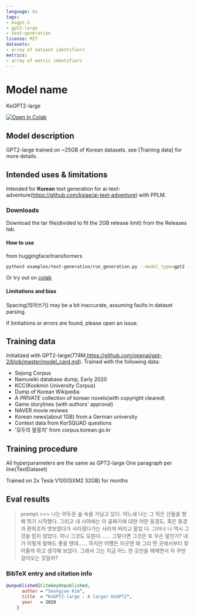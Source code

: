 ```yaml
---
language: ko
tags:
- kogpt-2
- gpt2-large
- text-generation
license: MIT
datasets:
- array of dataset identifiers
metrics:
- array of metric identifiers
---
```


# Model name
KoGPT2-large

[![Open In Colab](https://colab.research.google.com/assets/colab-badge.svg)](https://colab.research.google.com/drive/1s5zZZL8j2waMTkwUOmSOv6IywoBrNm1z?usp=sharing)

## Model description
GPT2-large trained on ~25GB of Korean datasets.
see [Training data] for more details.

## Intended uses & limitations
Intended for **Korean** text generation for ai-text-adventure(https://github.com/ksjae/ai-text-adventure) with PPLM.

### Downloads
Download the tar file(divided to fit the 2GB release limit) from the Releases tab.

#### How to use

from huggingface/transformers
```bash
python3 examples/text-generation/run_generation.py --model_type=gpt2 --model_name_or_path=kogpt2 --length=100 --fp16 --repetition_penalty=2 --p=0.8 --k=20
```

Or try out on [colab](https://colab.research.google.com/drive/1s5zZZL8j2waMTkwUOmSOv6IywoBrNm1z?usp=sharing)

#### Limitations and bias

Spacing(띄어쓰기) may be a bit inaccurate, assuming faults in dataset parsing.

If limitations or errors are found, please open an issue.

## Training data

Initialized with GPT2-large(774M,https://github.com/openai/gpt-2/blob/master/model_card.md). Trained with the following data:
- Sejong Corpus
- Namuwiki database dump, Early 2020
- KCC(Kookmin University Corpus)
- Dump of Korean Wikipedia
- A *PRIVATE* collection of korean novels(with copyright cleared)
- Game storylines (with authors' approval)
- NAVER movie reviews
- Korean news(about 1GB) from a German university
- Context data from KorSQUAD questions
- '모두의 말뭉치' from corpus.korean.go.kr

## Training procedure

All hyperparameters are the same as GPT2-large
One paragraph per line(TextDataset)

Trained on 2x Tesla V100(SXM2 32GB) for months

## Eval results
> prompt >>> 나는 어두운 숲 속을 거닐고 있다.
> 어느새 나는 그 작은 산들을 향해 뛰기 시작했다. 그리고 내 시야에는 이 골짜기에 대한 어떤 동경도, 혹은 동경과 환희조차 엿보였다가 사라졌다가는 사라져 버리고 말았 다. 그러나 나 역시 그것을 믿지 않았다. 아니 그것도 모른다……. 그렇다면 그것은 또 무슨 말인가? 내가 이렇게 말해도 좋을 텐데…… 하지만 어쨌든 이곳엔 왜 그리 먼 곳에서부터 찾아올까 하고 생각해 보았다. 그래서 그는 지금 어느 한 곳만을 헤매면서 자 꾸만 걸어오는 것일까?


### BibTeX entry and citation info

```bibtex
@unpublished{CitekeyUnpublished,
      author = "Seungjae Kim",
      title  = "KoGPT2-large : A larger KoGPT2",
      year   = 2020
    }
```
